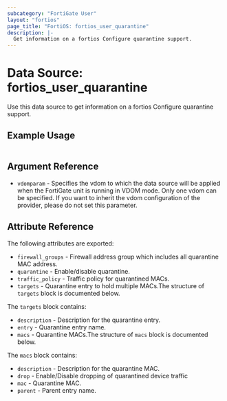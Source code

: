 ```yaml
---
subcategory: "FortiGate User"
layout: "fortios"
page_title: "FortiOS: fortios_user_quarantine"
description: |-
  Get information on a fortios Configure quarantine support.
---
```


# Data Source: fortios_user_quarantine
Use this data source to get information on a fortios Configure quarantine support.


## Example Usage

```hcl

```

## Argument Reference

* `vdomparam` - Specifies the vdom to which the data source will be applied when the FortiGate unit is running in VDOM mode. Only one vdom can be specified. If you want to inherit the vdom configuration of the provider, please do not set this parameter.

## Attribute Reference

The following attributes are exported:

* `firewall_groups` - Firewall address group which includes all quarantine MAC address.
* `quarantine` - Enable/disable quarantine.
* `traffic_policy` - Traffic policy for quarantined MACs.
* `targets` - Quarantine entry to hold multiple MACs.The structure of `targets` block is documented below.

The `targets` block contains:

* `description` - Description for the quarantine entry.
* `entry` - Quarantine entry name.
* `macs` - Quarantine MACs.The structure of `macs` block is documented below.

The `macs` block contains:

* `description` - Description for the quarantine MAC.
* `drop` - Enable/Disable dropping of quarantined device traffic
* `mac` - Quarantine MAC.
* `parent` - Parent entry name.
